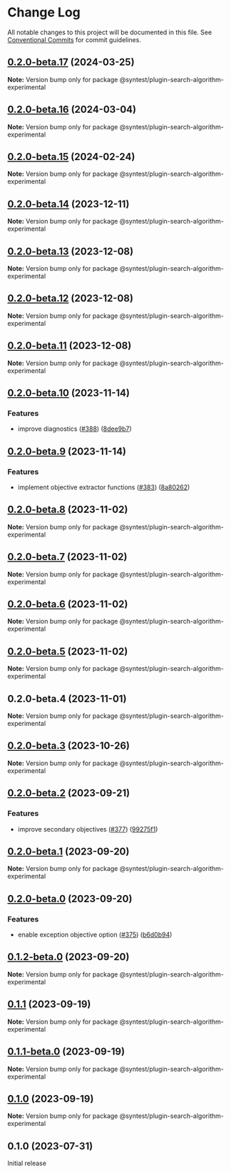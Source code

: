 # Change Log

All notable changes to this project will be documented in this file.
See [Conventional Commits](https://conventionalcommits.org) for commit guidelines.

## [0.2.0-beta.17](https://github.com/syntest-framework/syntest-framework/compare/@syntest/plugin-search-algorithm-experimental@0.2.0-beta.16...@syntest/plugin-search-algorithm-experimental@0.2.0-beta.17) (2024-03-25)

**Note:** Version bump only for package @syntest/plugin-search-algorithm-experimental

## [0.2.0-beta.16](https://github.com/syntest-framework/syntest-framework/compare/@syntest/plugin-search-algorithm-experimental@0.2.0-beta.15...@syntest/plugin-search-algorithm-experimental@0.2.0-beta.16) (2024-03-04)

**Note:** Version bump only for package @syntest/plugin-search-algorithm-experimental

## [0.2.0-beta.15](https://github.com/syntest-framework/syntest-framework/compare/@syntest/plugin-search-algorithm-experimental@0.2.0-beta.14...@syntest/plugin-search-algorithm-experimental@0.2.0-beta.15) (2024-02-24)

**Note:** Version bump only for package @syntest/plugin-search-algorithm-experimental

## [0.2.0-beta.14](https://github.com/syntest-framework/syntest-framework/compare/@syntest/plugin-search-algorithm-experimental@0.2.0-beta.13...@syntest/plugin-search-algorithm-experimental@0.2.0-beta.14) (2023-12-11)

**Note:** Version bump only for package @syntest/plugin-search-algorithm-experimental

## [0.2.0-beta.13](https://github.com/syntest-framework/syntest-framework/compare/@syntest/plugin-search-algorithm-experimental@0.2.0-beta.12...@syntest/plugin-search-algorithm-experimental@0.2.0-beta.13) (2023-12-08)

**Note:** Version bump only for package @syntest/plugin-search-algorithm-experimental

## [0.2.0-beta.12](https://github.com/syntest-framework/syntest-framework/compare/@syntest/plugin-search-algorithm-experimental@0.2.0-beta.11...@syntest/plugin-search-algorithm-experimental@0.2.0-beta.12) (2023-12-08)

**Note:** Version bump only for package @syntest/plugin-search-algorithm-experimental

## [0.2.0-beta.11](https://github.com/syntest-framework/syntest-framework/compare/@syntest/plugin-search-algorithm-experimental@0.2.0-beta.10...@syntest/plugin-search-algorithm-experimental@0.2.0-beta.11) (2023-12-08)

**Note:** Version bump only for package @syntest/plugin-search-algorithm-experimental

## [0.2.0-beta.10](https://github.com/syntest-framework/syntest-framework/compare/@syntest/plugin-search-algorithm-experimental@0.2.0-beta.9...@syntest/plugin-search-algorithm-experimental@0.2.0-beta.10) (2023-11-14)

### Features

- improve diagnostics ([#388](https://github.com/syntest-framework/syntest-framework/issues/388)) ([8dee9b7](https://github.com/syntest-framework/syntest-framework/commit/8dee9b7c266fc54908c896220084729ac8b2ffe3))

## [0.2.0-beta.9](https://github.com/syntest-framework/syntest-framework/compare/@syntest/plugin-search-algorithm-experimental@0.2.0-beta.8...@syntest/plugin-search-algorithm-experimental@0.2.0-beta.9) (2023-11-14)

### Features

- implement objective extractor functions ([#383](https://github.com/syntest-framework/syntest-framework/issues/383)) ([8a80262](https://github.com/syntest-framework/syntest-framework/commit/8a80262184a826c9d0ffd37e6a90c95e3acb1327))

## [0.2.0-beta.8](https://github.com/syntest-framework/syntest-framework/compare/@syntest/plugin-search-algorithm-experimental@0.2.0-beta.7...@syntest/plugin-search-algorithm-experimental@0.2.0-beta.8) (2023-11-02)

**Note:** Version bump only for package @syntest/plugin-search-algorithm-experimental

## [0.2.0-beta.7](https://github.com/syntest-framework/syntest-framework/compare/@syntest/plugin-search-algorithm-experimental@0.2.0-beta.6...@syntest/plugin-search-algorithm-experimental@0.2.0-beta.7) (2023-11-02)

**Note:** Version bump only for package @syntest/plugin-search-algorithm-experimental

## [0.2.0-beta.6](https://github.com/syntest-framework/syntest-framework/compare/@syntest/plugin-search-algorithm-experimental@0.2.0-beta.5...@syntest/plugin-search-algorithm-experimental@0.2.0-beta.6) (2023-11-02)

**Note:** Version bump only for package @syntest/plugin-search-algorithm-experimental

## [0.2.0-beta.5](https://github.com/syntest-framework/syntest-framework/compare/@syntest/plugin-search-algorithm-experimental@0.2.0-beta.4...@syntest/plugin-search-algorithm-experimental@0.2.0-beta.5) (2023-11-02)

**Note:** Version bump only for package @syntest/plugin-search-algorithm-experimental

## 0.2.0-beta.4 (2023-11-01)

**Note:** Version bump only for package @syntest/plugin-search-algorithm-experimental

## [0.2.0-beta.3](https://github.com/syntest-framework/syntest-framework/compare/@syntest/plugin-search-algorithm-experimental@0.2.0-beta.2...@syntest/plugin-search-algorithm-experimental@0.2.0-beta.3) (2023-10-26)

**Note:** Version bump only for package @syntest/plugin-search-algorithm-experimental

## [0.2.0-beta.2](https://github.com/syntest-framework/syntest-framework/compare/@syntest/plugin-search-algorithm-experimental@0.2.0-beta.1...@syntest/plugin-search-algorithm-experimental@0.2.0-beta.2) (2023-09-21)

### Features

- improve secondary objectives ([#377](https://github.com/syntest-framework/syntest-framework/issues/377)) ([99275f1](https://github.com/syntest-framework/syntest-framework/commit/99275f111abe675e10f5a04b271e61d8ff0b0789))

## [0.2.0-beta.1](https://github.com/syntest-framework/syntest-framework/compare/@syntest/plugin-search-algorithm-experimental@0.2.0-beta.0...@syntest/plugin-search-algorithm-experimental@0.2.0-beta.1) (2023-09-20)

**Note:** Version bump only for package @syntest/plugin-search-algorithm-experimental

## [0.2.0-beta.0](https://github.com/syntest-framework/syntest-framework/compare/@syntest/plugin-search-algorithm-experimental@0.1.2-beta.0...@syntest/plugin-search-algorithm-experimental@0.2.0-beta.0) (2023-09-20)

### Features

- enable exception objective option ([#375](https://github.com/syntest-framework/syntest-framework/issues/375)) ([b6d0b94](https://github.com/syntest-framework/syntest-framework/commit/b6d0b949b6eaa8dd89410f0e72b564d649d65e7b))

## [0.1.2-beta.0](https://github.com/syntest-framework/syntest-framework/compare/@syntest/plugin-search-algorithm-experimental@0.1.1...@syntest/plugin-search-algorithm-experimental@0.1.2-beta.0) (2023-09-20)

**Note:** Version bump only for package @syntest/plugin-search-algorithm-experimental

## [0.1.1](https://github.com/syntest-framework/syntest-framework/compare/@syntest/plugin-search-algorithm-experimental@0.1.1-beta.0...@syntest/plugin-search-algorithm-experimental@0.1.1) (2023-09-19)

**Note:** Version bump only for package @syntest/plugin-search-algorithm-experimental

## [0.1.1-beta.0](https://github.com/syntest-framework/syntest-framework/compare/@syntest/plugin-search-algorithm-experimental@0.1.0-beta.20...@syntest/plugin-search-algorithm-experimental@0.1.1-beta.0) (2023-09-19)

**Note:** Version bump only for package @syntest/plugin-search-algorithm-experimental

## [0.1.0](https://github.com/syntest-framework/syntest-framework/compare/@syntest/plugin-search-algorithm-experimental@0.1.0-beta.20...@syntest/plugin-search-algorithm-experimental@0.1.0) (2023-09-19)

**Note:** Version bump only for package @syntest/plugin-search-algorithm-experimental

## 0.1.0 (2023-07-31)

Initial release
